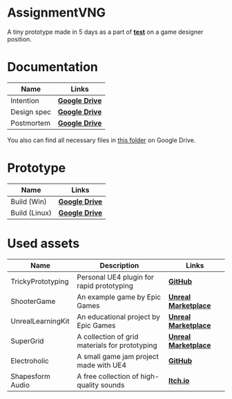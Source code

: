 # AssignmentVNG

A tiny prototype made in 5 days as a part of [**test**](https://drive.google.com/file/d/1a7fygaiBCcNP-z2gmQrPfKPx9v-aXChd/view?usp=sharing) on a game designer position.

# Documentation

| Name        | Links                                                                                      |
| ----------- | ------------------------------------------------------------------------------------------ |
| Intention   | [**Google Drive**](https://drive.google.com/file/d/1LiBome-ZxCMtHJEKQbZWULJBV7-F-egu/view) |
| Design spec | [**Google Drive**](https://drive.google.com/file/d/1LyO8ckJ-RZCyGYGz2sNP-ArCjFop8cpe/view) |
| Postmortem  | [**Google Drive**](https://drive.google.com/file/d/1gb8KgdBP6vEDcIRpLHSd4h0dnk4x1o_E/view) |

You also can find all necessary files in [this folder](https://drive.google.com/drive/folders/1SzkvCeX9iBqxFlC92lccKr7w9uMMVkD_?usp=sharing) on Google Drive.

# Prototype

| Name          | Links                                                                                      |
| ------------- | ------------------------------------------------------------------------------------------ |
| Build (Win)   | [**Google Drive**](https://drive.google.com/file/d/1g0rMcUFBlFamRGY_TeXZ-tbedahiiMVr/view) |
| Build (Linux) | [**Google Drive**](https://drive.google.com/file/d/1xzn-xbemTECZNM7nyh1jcWbrkzRsOJK2/view) |

# Used assets

| Name              | Description                                    | Links                                                                                                      |
| ----------------- | ---------------------------------------------- | ---------------------------------------------------------------------------------------------------------- |
| TrickyPrototyping | Personal UE4 plugin for rapid prototyping      | [**GitHub**](https://github.com/TrickyFatCat/TrickyPrototyping)                                            |
| ShooterGame       | An example game by Epic Games                  | [**Unreal Marketplace**](https://www.unrealengine.com/marketplace/en-US/product/shooter-game)              |
| UnrealLearningKit | An educational project by Epic Games           | [**Unreal Marketplace**](https://www.unrealengine.com/marketplace/en-US/product/unreal-learning-kit-games) |
| SuperGrid         | A collection of grid materials for prototyping | [**Unreal Marketplace**](https://www.unrealengine.com/marketplace/en-US/product/supergrid-starter-pack)    |
| Electroholic      | A small game jam project made with UE4         | [**GitHub**](https://github.com/TrickyFatCat/GMTK2021)                                                     |
| Shapesform Audio  | A free collection of high-quality sounds       | [**Itch.io**](https://shapeforms.itch.io/shapeforms-audio-free-sfx)                                        |
